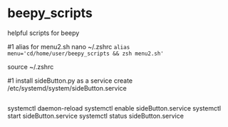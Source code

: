 # beepy_scripts
helpful scripts for beepy

#1 alias for menu2.sh
nano ~/.zshrc
`alias menu='cd/home/user/beepy_scripts && zsh menu2.sh'`

source ~/.zshrc

#1 install sideButton.py as a service
create /etc/systemd/system/sideButton.service
```

```
systemctl daemon-reload
systemctl enable sideButton.service
systemctl start sideButton.service
systemctl status sideButton.service
